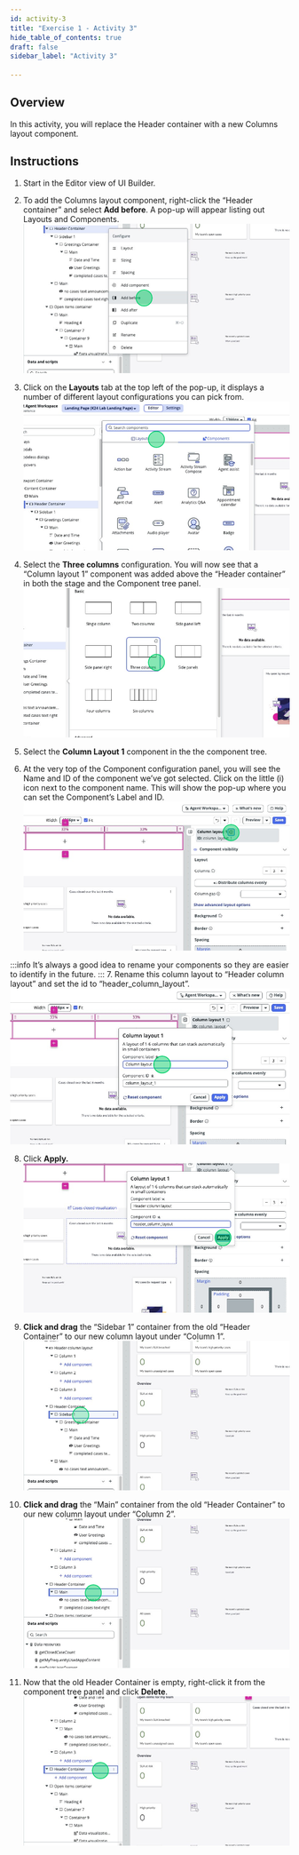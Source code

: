 ```yaml
---
id: activity-3
title: "Exercise 1 - Activity 3"
hide_table_of_contents: true
draft: false
sidebar_label: "Activity 3"

---
```


## Overview
In this activity, you will replace the Header container with a new Columns layout component. 

## Instructions
1.	Start in the Editor view of UI Builder.
2.	To add the Columns layout component, right-click the “Header container” and select **Add before**. A pop-up will appear listing out Layouts and Components. 
![LAB2050_EX1A3_image_1.png](../images/LAB2050_EX1A3/LAB2050_EX1A3_image_1.png)

3. Click on the **Layouts** tab at the top left of the pop-up, it displays a number of different layout configurations you can pick from. 
![LAB2050_EX1A3_image_2.png](../images/LAB2050_EX1A3/LAB2050_EX1A3_image_2.png)

4. Select the **Three columns** configuration. You will now see that a “Column layout 1” component was added above the “Header container” in both the stage and the Component tree panel. 
![LAB2050_EX1A3_image_3.png](../images/LAB2050_EX1A3/LAB2050_EX1A3_image_3.png)

5.	Select the **Column Layout 1** component in the the component tree.

6. At the very top of the Component configuration panel, you will see the Name and ID of the component we’ve got selected. Click on the little (i) icon next to the component name. This will show the pop-up where you can set the Component’s Label and ID. 
![LAB2050_EX1A3_image_4.png](../images/LAB2050_EX1A3/LAB2050_EX1A3_image_4.png)

:::info
It’s always a good idea to rename your components so they are easier to identify in the future.
:::
7. Rename this column layout to “Header column layout” and set the id to “header_column_layout”.
![LAB2050_EX1A3_image_5.png](../images/LAB2050_EX1A3/LAB2050_EX1A3_image_5.png)

8. Click **Apply.**
![LAB2050_EX1A3_image_6.png](../images/LAB2050_EX1A3/LAB2050_EX1A3_image_6.png)

9.	**Click and drag** the “Sidebar 1” container from the old “Header Container” to our new column layout under “Column 1”. 
![LAB2050_EX1A3_image_7.png](../images/LAB2050_EX1A3/LAB2050_EX1A3_image_7.png)

10.	**Click and drag** the “Main” container from the old “Header Container” to our new column layout under “Column 2”.
![LAB2050_EX1A3_image_8.png](../images/LAB2050_EX1A3/LAB2050_EX1A3_image_8.png)

11.	Now that the old Header Container is empty, right-click it from the component tree panel and click **Delete**.
![LAB2050_EX1A3_image_9.png](../images/LAB2050_EX1A3/LAB2050_EX1A3_image_9.png)
